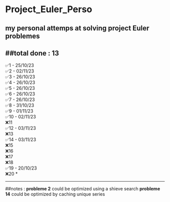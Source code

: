 # Project_Euler_Perso
my personal attemps at solving project Euler problemes
---
##total done : 13
---

✅1 - 25/10/23  
✅2 - 02/11/23  
✅3 - 26/10/23  
✅4 - 26/10/23  
✅5 - 26/10/23  
✅6 - 26/10/23  
✅7 - 26/10/23  
✅8 - 31/10/23  
✅9 - 01/11/23  
✅10 - 02/11/23  
❌11  
✅12 - 03/11/23  
❌13  
✅14 - 03/11/23  
❌15  
❌16  
❌17  
❌18  
✅19 - 20/10/23  
❌20  *

---
##notes :
**probleme 2** could be optimized using a shieve search
**probleme 14** could be optimized by caching unique series
